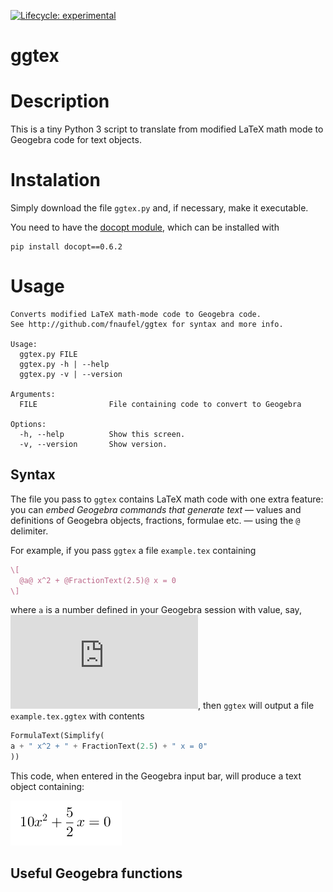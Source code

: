 
<!-- README.md is generated from README.Rmd. Please edit that file -->

[![Lifecycle:
experimental](https://img.shields.io/badge/lifecycle-experimental-orange.svg)](https://lifecycle.r-lib.org/articles/stages.html#experimental)
<!-- badges: end -->

# ggtex

# Description

This is a tiny Python 3 script to translate from modified LaTeX math
mode to Geogebra code for text objects.

# Instalation

Simply download the file `ggtex.py` and, if necessary, make it
executable.

You need to have the [docopt module](https://github.com/docopt/docopt),
which can be installed with

    pip install docopt==0.6.2

# Usage

    Converts modified LaTeX math-mode code to Geogebra code.
    See http://github.com/fnaufel/ggtex for syntax and more info.

    Usage:
      ggtex.py FILE
      ggtex.py -h | --help
      ggtex.py -v | --version

    Arguments:
      FILE                File containing code to convert to Geogebra

    Options:
      -h, --help          Show this screen.
      -v, --version       Show version.

## Syntax

The file you pass to `ggtex` contains LaTeX math code with one extra
feature: you can *embed Geogebra commands that generate text* — values
and definitions of Geogebra objects, fractions, formulae etc. — using
the `@` delimiter.

For example, if you pass `ggtex` a file `example.tex` containing

``` latex
\[
  @a@ x^2 + @FractionText(2.5)@ x = 0
\]
```

where `a` is a number defined in your Geogebra session with value, say,
![10](https://latex.codecogs.com/png.latex?10 "10"), then `ggtex` will
output a file `example.tex.ggtex` with contents

``` python
FormulaText(Simplify(
a + " x^2 + " + FractionText(2.5) + " x = 0"
))
```

This code, when entered in the Geogebra input bar, will produce a text
object containing:

![](example.png)

## Useful Geogebra functions
